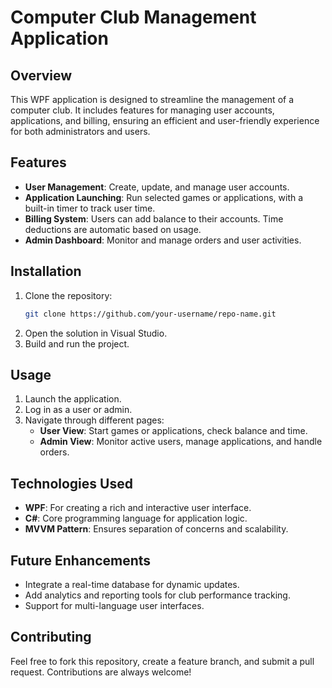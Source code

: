 # Computer Club Management Application  

## Overview  
This WPF application is designed to streamline the management of a computer club. It includes features for managing user accounts, applications, and billing, ensuring an efficient and user-friendly experience for both administrators and users.  

## Features  
- **User Management**: Create, update, and manage user accounts.  
- **Application Launching**: Run selected games or applications, with a built-in timer to track user time.  
- **Billing System**: Users can add balance to their accounts. Time deductions are automatic based on usage.  
- **Admin Dashboard**: Monitor and manage orders and user activities.  

## Installation  
1. Clone the repository:  
   ```bash  
   git clone https://github.com/your-username/repo-name.git  
   ```  
2. Open the solution in Visual Studio.  
3. Build and run the project.  

## Usage  
1. Launch the application.  
2. Log in as a user or admin.  
3. Navigate through different pages:  
   - **User View**: Start games or applications, check balance and time.  
   - **Admin View**: Monitor active users, manage applications, and handle orders.  

## Technologies Used  
- **WPF**: For creating a rich and interactive user interface.  
- **C#**: Core programming language for application logic.  
- **MVVM Pattern**: Ensures separation of concerns and scalability.  

## Future Enhancements  
- Integrate a real-time database for dynamic updates.  
- Add analytics and reporting tools for club performance tracking.  
- Support for multi-language user interfaces.  

## Contributing  
Feel free to fork this repository, create a feature branch, and submit a pull request. Contributions are always welcome!  
